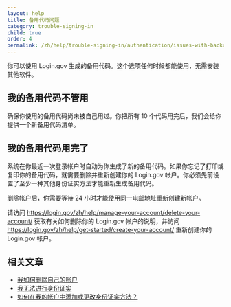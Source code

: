 ```yaml
---
layout: help
title: 备用代码问题
category: trouble-signing-in
child: true
order: 4
permalink: /zh/help/trouble-signing-in/authentication/issues-with-backup-codes/
---
```


你可以使用 Login.gov 生成的备用代码。这个选项任何时候都能使用，无需安装其他软件。

## 我的备用代码不管用

确保你使用的备用代码尚未被自己用过。你把所有 10 个代码用完后，我们会给你提供一个新备用代码清单。

## 我的备用代码用完了

系统在你最近一次登录帐户时自动为你生成了新的备用代码。如果你忘记了打印或复印你的备用代码，就需要删除并重新创建你的 Login.gov 帐户。你必须先前设置了至少一种其他身份证实方法才能重新生成备用代码。 

删除帐户后，你需要等待 24 小时才能使用同一电邮地址重新创建新帐户。 

请访问 <https://login.gov/zh/help/manage-your-account/delete-your-account/> 获取有关如何删除你的 Login.gov 帐户的说明，并访问 <https://login.gov/zh/help/get-started/create-your-account/> 重新创建你的 Login.gov 帐户。

## 相关文章

* [我如何删除自己的账户](#)
* [我无法进行身份证实](#)
* [如何在我的帐户中添加或更改身份证实方法？](#)
